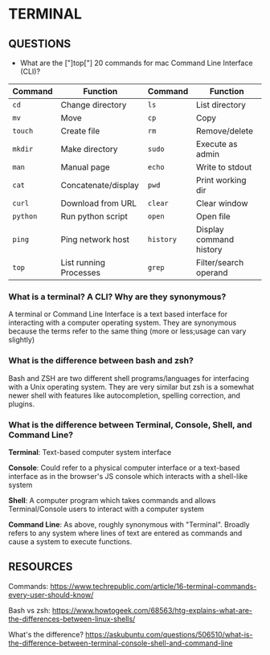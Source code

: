 # TERMINAL

## QUESTIONS

- What are the ["]top["] 20 commands for mac Command Line Interface (CLI)?

|Command    |Function               |Command|Function                   |
|-------    |----                   |---        |---                    |
|`cd`       |Change directory       |`ls`       |List directory         |
|`mv`       |Move                   |`cp`       |Copy                   |
|`touch`    |Create file            |`rm`       |Remove/delete          |
|`mkdir`    |Make directory         |`sudo`     |Execute as admin       |
|`man`      |Manual page            |`echo`     |Write to stdout        |
|`cat`      |Concatenate/display    |`pwd`      |Print working dir      |
|`curl`     |Download from URL      |`clear`    |Clear window           |
|`python`   |Run python script      |`open`     |Open file              |
|`ping`     |Ping network host      |`history`  |Display command history|
|`top`      |List running Processes |`grep`     |Filter/search operand  |

### What is a terminal? A CLI? Why are they synonymous?

A terminal or Command Line Interface is a text based interface for interacting with a computer operating system. They are synonymous because the terms refer to the same thing (more or less;usage can vary slightly)

### What is the difference between bash and zsh?

Bash and ZSH are two different shell programs/languages for interfacing with a Unix operating system. They are very similar but zsh is a somewhat newer shell with features like autocompletion, spelling correction, and plugins.

### What is the difference between Terminal, Console, Shell, and Command Line?

**Terminal**: Text-based computer system interface

**Console**: Could refer to a physical computer interface or a text-based interface as in the browser's JS console which interacts with a shell-like system 

**Shell**: A computer program which takes commands and allows Terminal/Console users to interact with a computer system

**Command Line**: As above, roughly synonymous with "Terminal". Broadly refers to any system where lines of text are entered as commands and cause a system to execute functions.



## RESOURCES

Commands:
https://www.techrepublic.com/article/16-terminal-commands-every-user-should-know/

Bash vs zsh:
https://www.howtogeek.com/68563/htg-explains-what-are-the-differences-between-linux-shells/

What's the difference?
https://askubuntu.com/questions/506510/what-is-the-difference-between-terminal-console-shell-and-command-line